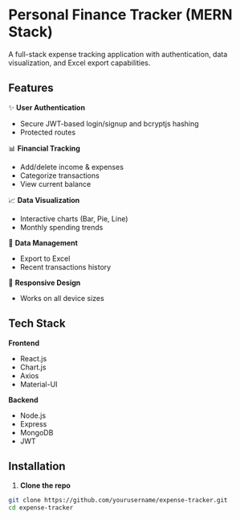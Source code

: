 # Personal Finance Tracker (MERN Stack)

A full-stack expense tracking application with authentication, data visualization, and Excel export capabilities.

## Features

✨ **User Authentication**  
- Secure JWT-based login/signup and bcryptjs hashing
- Protected routes

📊 **Financial Tracking**  
- Add/delete income & expenses  
- Categorize transactions  
- View current balance  

📈 **Data Visualization**  
- Interactive charts (Bar, Pie, Line)  
- Monthly spending trends  

📁 **Data Management**  
- Export to Excel  
- Recent transactions history  

📱 **Responsive Design**  
- Works on all device sizes  

## Tech Stack

**Frontend**  
- React.js  
- Chart.js  
- Axios  
- Material-UI  

**Backend**  
- Node.js  
- Express  
- MongoDB  
- JWT  

## Installation

1. **Clone the repo**
```bash
git clone https://github.com/yourusername/expense-tracker.git
cd expense-tracker
